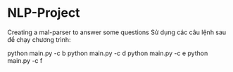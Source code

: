 # NLP-Project
Creating a mal-parser to answer some questions
Sử dụng các câu lệnh sau để chạy chương trình:

python main.py -c b
python main.py -c d
python main.py -c e
python main.py -c f
